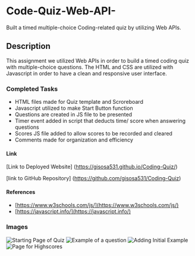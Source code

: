 # Code-Quiz-Web-API-
Built a timed multiple-choice Coding-related quiz by utilizing Web APIs.

## Description
This assignment we utilized Web APIs in order to build a timed coding quiz with multiple-choice questions. The HTML and CSS are utilized with Javascript in order to have a clean and responsive user interface. 

### Completed Tasks
* HTML files made for Quiz template and Scroreboard
* Javascript utilized to make Start Button function
* Questions are created in JS file to be presented
* Timer event added in script that deducts time/ score when answering questions
* Scores JS file added to allow scores to be recorded and cleared
* Comments made for organization and efficiency

#### Link
[Link to Deployed Website] (https://gisosa531.github.io/Coding-Quiz/)

[link to GitHub Repository] (https://github.com/gisosa531/Coding-Quiz)

#### References
*   [https://www.w3schools.com/js/](https://www.w3schools.com/js/)
*   [https://javascript.info/](https://javascript.info/)

### Images
<img src=./assets/images/ alt="Starting Page of Quiz">
<img src=./assets/images/ alt="Example of a question">
<img src=./assets/images/ alt="Adding Initial Example">
<img src=./assets/images/ alt="Page for Highscores">


